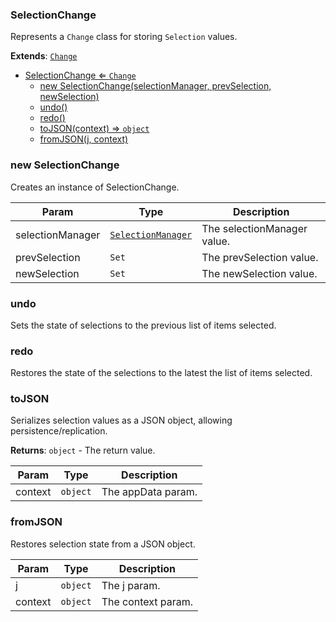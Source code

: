 <a name="SelectionChange"></a>

### SelectionChange 
Represents a `Change` class for storing `Selection` values.


**Extends**: <code>[Change](api/UndoRedo\Change.md)</code>  

* [SelectionChange ⇐ <code>Change</code>](#SelectionChange)
    * [new SelectionChange(selectionManager, prevSelection, newSelection)](#new-SelectionChange)
    * [undo()](#undo)
    * [redo()](#redo)
    * [toJSON(context) ⇒ <code>object</code>](#toJSON)
    * [fromJSON(j, context)](#fromJSON)

<a name="new_SelectionChange_new"></a>

### new SelectionChange
Creates an instance of SelectionChange.


| Param | Type | Description |
| --- | --- | --- |
| selectionManager | <code>[SelectionManager](api/SelectionManager.md)</code> | The selectionManager value. |
| prevSelection | <code>Set</code> | The prevSelection value. |
| newSelection | <code>Set</code> | The newSelection value. |

<a name="SelectionChange+undo"></a>

### undo
Sets the state of selections to the previous list of items selected.


<a name="SelectionChange+redo"></a>

### redo
Restores the state of the selections to the latest the list of items selected.


<a name="SelectionChange+toJSON"></a>

### toJSON
Serializes selection values as a JSON object, allowing persistence/replication.


**Returns**: <code>object</code> - The return value.  

| Param | Type | Description |
| --- | --- | --- |
| context | <code>object</code> | The appData param. |

<a name="SelectionChange+fromJSON"></a>

### fromJSON
Restores selection state from a JSON object.



| Param | Type | Description |
| --- | --- | --- |
| j | <code>object</code> | The j param. |
| context | <code>object</code> | The context param. |

